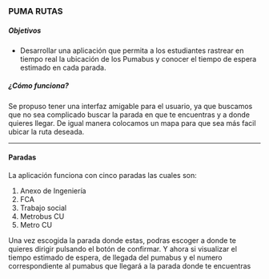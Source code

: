 ### PUMA RUTAS 

##### Objetivos

- Desarrollar una aplicación que permita a los estudiantes rastrear en tiempo real la ubicación de los Pumabus y conocer el tiempo de espera estimado en cada parada.

##### ¿Cómo funciona?
Se propuso tener una interfaz amigable para el usuario, ya que buscamos que no sea complicado buscar la parada en que te encuentras y a donde quieres llegar. De igual manera colocamos un mapa para que sea más facil ubicar la ruta deseada.


----------
#### Paradas
La aplicación funciona con cinco paradas las cuales son:

1. Anexo de Ingeniería
1. FCA
1. Trabajo social
1. Metrobus CU
1. Metro CU

Una vez escogida la parada donde estas, podras escoger a donde te quieres dirigir pulsando el botón de confirmar. Y ahora si visualizar el tiempo estimado de espera, de llegada del pumabus y el numero correspondiente al pumabus que llegará a la parada donde te encuentras
